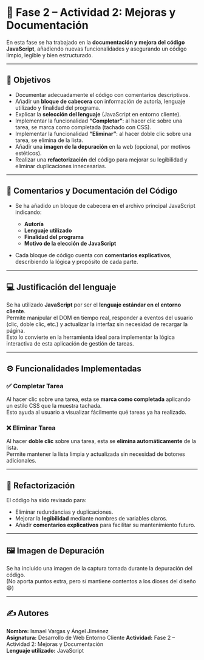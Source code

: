 # 🧩 Fase 2 – Actividad 2: Mejoras y Documentación

En esta fase se ha trabajado en la **documentación y mejora del código JavaScript**, añadiendo nuevas funcionalidades y asegurando un código limpio, legible y bien estructurado.

---

## 📘 Objetivos

- Documentar adecuadamente el código con comentarios descriptivos.  
- Añadir un **bloque de cabecera** con información de autoría, lenguaje utilizado y finalidad del programa.  
- Explicar la **selección del lenguaje** (JavaScript en entorno cliente).  
- Implementar la funcionalidad **“Completar”**: al hacer clic sobre una tarea, se marca como completada (tachado con CSS).  
- Implementar la funcionalidad **“Eliminar”**: al hacer doble clic sobre una tarea, se elimina de la lista.  
- Añadir una **imagen de la depuración** en la web (opcional, por motivos estéticos).  
- Realizar una **refactorización** del código para mejorar su legibilidad y eliminar duplicaciones innecesarias.

---

## 💬 Comentarios y Documentación del Código

- Se ha añadido un bloque de cabecera en el archivo principal JavaScript indicando:
  - **Autoría**
  - **Lenguaje utilizado**
  - **Finalidad del programa**
  - **Motivo de la elección de JavaScript**

- Cada bloque de código cuenta con **comentarios explicativos**, describiendo la lógica y propósito de cada parte.

---

## 💻 Justificación del lenguaje

Se ha utilizado **JavaScript** por ser el **lenguaje estándar en el entorno cliente**.  
Permite manipular el DOM en tiempo real, responder a eventos del usuario (clic, doble clic, etc.) y actualizar la interfaz sin necesidad de recargar la página.  
Esto lo convierte en la herramienta ideal para implementar la lógica interactiva de esta aplicación de gestión de tareas.

---

## ⚙️ Funcionalidades Implementadas

### ✅ Completar Tarea
Al hacer clic sobre una tarea, esta se **marca como completada** aplicando un estilo CSS que la muestra tachada.  
Esto ayuda al usuario a visualizar fácilmente qué tareas ya ha realizado.

### ❌ Eliminar Tarea
Al hacer **doble clic** sobre una tarea, esta se **elimina automáticamente** de la lista.  
Permite mantener la lista limpia y actualizada sin necesidad de botones adicionales.

---

## 🧹 Refactorización

El código ha sido revisado para:
- Eliminar redundancias y duplicaciones.
- Mejorar la **legibilidad** mediante nombres de variables claros.
- Añadir **comentarios explicativos** para facilitar su mantenimiento futuro.

---

## 🖼️ Imagen de Depuración

Se ha incluido una imagen de la captura tomada durante la depuración del código.  
(No aporta puntos extra, pero sí mantiene contentos a los dioses del diseño 😄)

---

## ✍️ Autores

**Nombre:** Ismael Vargas y Ángel Jiménez  
**Asignatura:** Desarrollo de Web Entorno Cliente
**Actividad:** Fase 2 – Actividad 2: Mejoras y Documentación  
**Lenguaje utilizado:** JavaScript  

